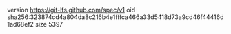 version https://git-lfs.github.com/spec/v1
oid sha256:323874cd4a804da8c216b4e1fffca466a33d5418d73a9cd46f44416d1ad68ef2
size 5397
